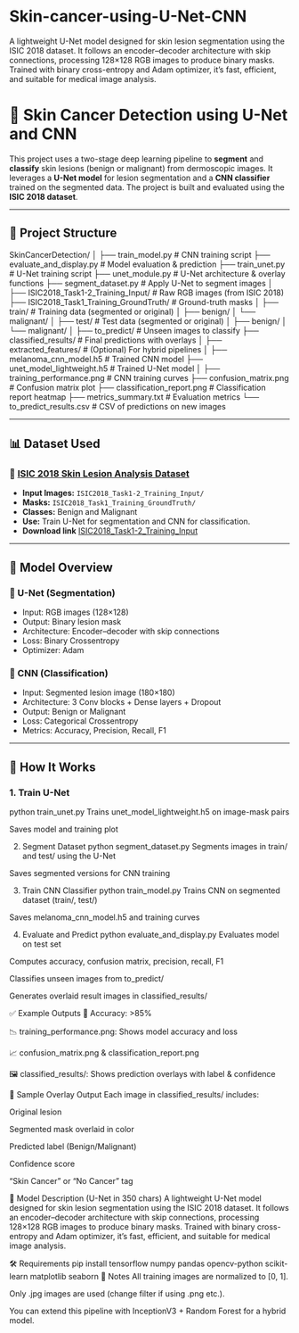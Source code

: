 # Skin-cancer-using-U-Net-CNN
A lightweight U-Net model designed for skin lesion segmentation using the ISIC 2018 dataset. It follows an encoder–decoder architecture with skip connections, processing 128×128 RGB images to produce binary masks. Trained with binary cross-entropy and Adam optimizer, it’s fast, efficient, and suitable for medical image analysis.

# 🧠 Skin Cancer Detection using U-Net and CNN

This project uses a two-stage deep learning pipeline to **segment** and **classify** skin lesions (benign or malignant) from dermoscopic images. It leverages a **U-Net model** for lesion segmentation and a **CNN classifier** trained on the segmented data. The project is built and evaluated using the **ISIC 2018 dataset**.

---

## 📂 Project Structure

SkinCancerDetection/
│
├── train_model.py # CNN training script
├── evaluate_and_display.py # Model evaluation & prediction
├── train_unet.py # U-Net training script
├── unet_module.py # U-Net architecture & overlay functions
├── segment_dataset.py # Apply U-Net to segment images
│
├── ISIC2018_Task1-2_Training_Input/ # Raw RGB images (from ISIC 2018)
├── ISIC2018_Task1_Training_GroundTruth/ # Ground-truth masks
│
├── train/ # Training data (segmented or original)
│ ├── benign/
│ └── malignant/
│
├── test/ # Test data (segmented or original)
│ ├── benign/
│ └── malignant/
│
├── to_predict/ # Unseen images to classify
├── classified_results/ # Final predictions with overlays
│
├── extracted_features/ # (Optional) For hybrid pipelines
│
├── melanoma_cnn_model.h5 # Trained CNN model
├── unet_model_lightweight.h5 # Trained U-Net model
│
├── training_performance.png # CNN training curves
├── confusion_matrix.png # Confusion matrix plot
├── classification_report.png # Classification report heatmap
├── metrics_summary.txt # Evaluation metrics
└── to_predict_results.csv # CSV of predictions on new images 

---

## 📊 Dataset Used

### 📁 [ISIC 2018 Skin Lesion Analysis Dataset](https://challenge.isic-archive.com/data/)
- **Input Images:** `ISIC2018_Task1-2_Training_Input/`
- **Masks:** `ISIC2018_Task1_Training_GroundTruth/`
- **Classes:** Benign and Malignant
- **Use:**  Train U-Net for segmentation and CNN for classification.
- **Download link** [ISIC2018_Task1-2_Training_Input](https://challenge.isic-archive.com/data/#2018)

---

## 🚀 Model Overview

### 🔹 U-Net (Segmentation)
- Input: RGB images (128×128)
- Output: Binary lesion mask
- Architecture: Encoder–decoder with skip connections
- Loss: Binary Crossentropy
- Optimizer: Adam

### 🔹 CNN (Classification)
- Input: Segmented lesion image (180×180)
- Architecture: 3 Conv blocks + Dense layers + Dropout
- Output: Benign or Malignant
- Loss: Categorical Crossentropy
- Metrics: Accuracy, Precision, Recall, F1

---

## 🔧 How It Works

### 1. **Train U-Net**
python train_unet.py
Trains unet_model_lightweight.h5 on image-mask pairs

Saves model and training plot

2. Segment Dataset
python segment_dataset.py
Segments images in train/ and test/ using the U-Net

Saves segmented versions for CNN training

3. Train CNN Classifier
python train_model.py
Trains CNN on segmented dataset (train/, test/)

Saves melanoma_cnn_model.h5 and training curves

4. Evaluate and Predict
python evaluate_and_display.py
Evaluates model on test set

Computes accuracy, confusion matrix, precision, recall, F1

Classifies unseen images from to_predict/

Generates overlaid result images in classified_results/

✅ Example Outputs
🎯 Accuracy: >85%

📉 training_performance.png: Shows model accuracy and loss

📈 confusion_matrix.png & classification_report.png

🖼️ classified_results/: Shows prediction overlays with label & confidence

📌 Sample Overlay Output
Each image in classified_results/ includes:

Original lesion

Segmented mask overlaid in color

Predicted label (Benign/Malignant)

Confidence score

“Skin Cancer” or “No Cancer” tag

🧠 Model Description (U-Net in 350 chars)
A lightweight U-Net model designed for skin lesion segmentation using the ISIC 2018 dataset. It follows an encoder–decoder architecture with skip connections, processing 128×128 RGB images to produce binary masks. Trained with binary cross-entropy and Adam optimizer, it’s fast, efficient, and suitable for medical image analysis.

🛠️ Requirements
pip install tensorflow numpy pandas opencv-python scikit-learn matplotlib seaborn
📌 Notes
All training images are normalized to [0, 1].

Only .jpg images are used (change filter if using .png etc.).

You can extend this pipeline with InceptionV3 + Random Forest for a hybrid model.




